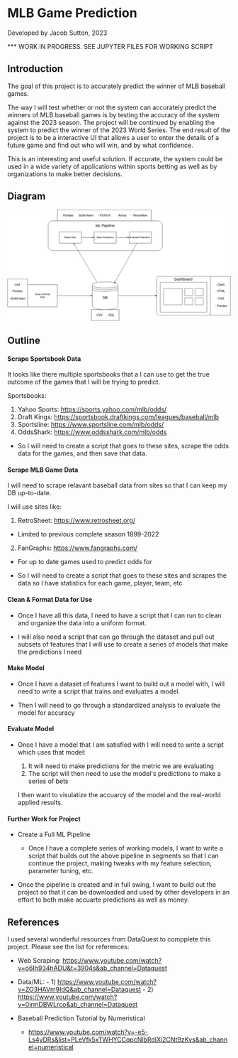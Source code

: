 # MLB Game Prediction
Developed by Jacob Sutton, 2023

*** WORK IN PROGRESS. SEE JUPYTER FILES FOR WORKING SCRIPT

## Introduction
The goal of this project is to accurately predict the winner of MLB baseball games. 

The way I will test whether or not the system can accurately predict the winners of MLB baseball games is by testing the accuracy of the system against the 2023 season. The project will be continued by enabling the system to predict the winner of the 2023 World Series. The end result of the project is to be a interactive UI that allows a user to enter the details of a future game and find out who will win, and by what confidence. 

This is an interesting and useful solution. If accurate, the system could be used in a wide variety of applications within sports betting as well as by organizations to make better decisions. 


## Diagram

![Alt text](Resources/ML-Pipeline.png)


## Outline

#### Scrape Sportsbook Data

It looks like there multiple sportsbooks that a I can use to get the true outcome of the games that I will be trying to predict. 

Sportsbooks:
  
1. Yahoo Sports: https://sports.yahoo.com/mlb/odds/
2. Draft Kings: https://sportsbook.draftkings.com/leagues/baseball/mlb
3. Sportsline: https://www.sportsline.com/mlb/odds/
4. OddsShark: https://www.oddsshark.com/mlb/odds

  
  - So I will need to create a script that goes to these sites, scrape the odds data for the games, and then save that data. 


#### Scrape MLB Game Data

I will need to scrape relavant baseball data from sites so that I can keep my DB up-to-date.

I will use sites like:

1. RetroSheet: https://www.retrosheet.org/
  - Limited to previous complete season 1899-2022
2. FanGraphs: https://www.fangraphs.com/
  - For up to date games used to predict odds for


  - So I will need to create a script that goes to these sites and scrapes the data so I have statistics for each game, player, team, etc


#### Clean & Format Data for Use

- Once I have all this data, I need to have a script that I can run to clean and organize the data into a uniform format. 

- I will also need a script that can go through the dataset and pull out subsets of features that I will use to create a series of models
that make the predictions I need


#### Make Model

- Once I have a dataset of features I want to build out a model with, I will need to write a script that trains and evaluates a model.

- Then I will need to go through a standardized analysis to evaluate the model for accuracy 


#### Evaluate Model

- Once I have a model that I am satisfied with I will need to write a script which uses that model:

  1. It will need to make predictions for the metric we are evaluating
  2. The script will then need to use the model's predictions to make a series of bets

  I then want to visulatize the accuarcy of the model and the real-world applied results. 



#### Further Work for Project

- Create a Full ML Pipeline
  - Once I have a complete series of working models, I want to write a script that builds out the above pipeline in segments
  so that I can continue the project, making tweaks with my feature selection, parameter tuning, etc.

- Once the pipeline is created and in full swing, I want to build out the project so that it can be downloaded and used by other
developers in an effort to both make accuarte predictions as well as money.



## References

I used several wonderful resources from DataQuest to compplete this project. Please see the list for references:
  
  - Web Scraping: https://www.youtube.com/watch?v=o6Ih934hADU&t=3904s&ab_channel=Dataquest
  - Data/ML:
        - 1) https://www.youtube.com/watch?v=ZO3HAVm9IdQ&ab_channel=Dataquest
        - 2) https://www.youtube.com/watch?v=0irmDBWLrco&ab_channel=Dataquest

- Baseball Prediction Tutorial by Numeristical
     - https://www.youtube.com/watch?v=-e5-Ls4yDRs&list=PLeVfk5xTWHYCCqpcNlbRdIXi2CNt9zKvs&ab_channel=numeristical
 


